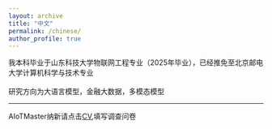 ```yaml
---
layout: archive
title: "中文"
permalink: /chinese/
author_profile: true
---
```


我本科毕业于山东科技大学物联网工程专业（2025年毕业），已经推免至北京邮电大学计算机科学与技术专业 \
\
研究方向为大语言模型，金融大数据，多模态模型

---

AIoTMaster纳新请点击[CV](https://yuanjianzhang0.github.io/cv/),填写调查问卷
